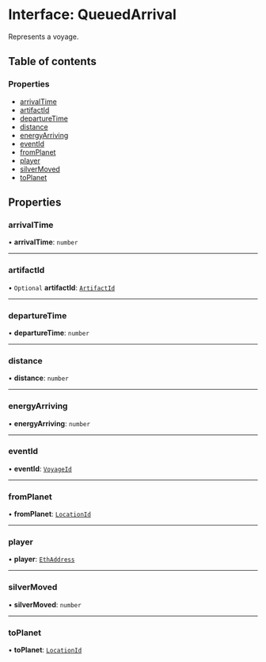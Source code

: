 # Interface: QueuedArrival

Represents a voyage.

## Table of contents

### Properties

- [arrivalTime](QueuedArrival.md#arrivaltime)
- [artifactId](QueuedArrival.md#artifactid)
- [departureTime](QueuedArrival.md#departuretime)
- [distance](QueuedArrival.md#distance)
- [energyArriving](QueuedArrival.md#energyarriving)
- [eventId](QueuedArrival.md#eventid)
- [fromPlanet](QueuedArrival.md#fromplanet)
- [player](QueuedArrival.md#player)
- [silverMoved](QueuedArrival.md#silvermoved)
- [toPlanet](QueuedArrival.md#toplanet)

## Properties

### arrivalTime

• **arrivalTime**: `number`

---

### artifactId

• `Optional` **artifactId**: [`ArtifactId`](../README.md#artifactid)

---

### departureTime

• **departureTime**: `number`

---

### distance

• **distance**: `number`

---

### energyArriving

• **energyArriving**: `number`

---

### eventId

• **eventId**: [`VoyageId`](../README.md#voyageid)

---

### fromPlanet

• **fromPlanet**: [`LocationId`](../README.md#locationid)

---

### player

• **player**: [`EthAddress`](../README.md#ethaddress)

---

### silverMoved

• **silverMoved**: `number`

---

### toPlanet

• **toPlanet**: [`LocationId`](../README.md#locationid)
